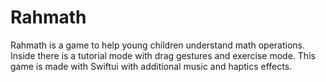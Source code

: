# Rahmath
Rahmath is a game to help young children understand math operations. Inside there is a tutorial mode with drag gestures and exercise mode. This game is made with Swiftui with additional music and haptics effects.
